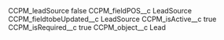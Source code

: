 <?xml version="1.0" encoding="UTF-8"?>
<CustomMetadata xmlns="http://soap.sforce.com/2006/04/metadata" xmlns:xsi="http://www.w3.org/2001/XMLSchema-instance" xmlns:xsd="http://www.w3.org/2001/XMLSchema">
    <label>CCPM_leadSource</label>
    <protected>false</protected>
    <values>
        <field>CCPM_fieldPOS__c</field>
        <value xsi:type="xsd:string">LeadSource</value>
    </values>
    <values>
        <field>CCPM_fieldtobeUpdated__c</field>
        <value xsi:type="xsd:string">LeadSource</value>
    </values>
    <values>
        <field>CCPM_isActive__c</field>
        <value xsi:type="xsd:boolean">true</value>
    </values>
    <values>
        <field>CCPM_isRequired__c</field>
        <value xsi:type="xsd:boolean">true</value>
    </values>
    <values>
        <field>CCPM_object__c</field>
        <value xsi:type="xsd:string">Lead</value>
    </values>
</CustomMetadata>
